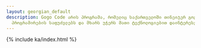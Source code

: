 ```yaml
---
layout: georgian_default
description: Gogo Code არის პროგრამა, რომელიც საქართველოში თინეიჯერ გოგონებს ასწავლის
  პროგრამირების საფუძვლებს და მხარს უჭერს მათი ტექნოლოგიებით დაინტერესებას.
---
```


{% include ka/index.html %}